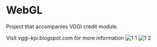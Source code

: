 # WebGL

Project that accompanies VGGI credit module.

Visit vggi-kpi.blogspot.com for more information
![1 1](https://user-images.githubusercontent.com/72041683/200175625-5365b232-ca16-4763-a084-56bda95992b9.PNG)
![1 2](https://user-images.githubusercontent.com/72041683/200175628-9330ff62-13de-4835-8616-7501fc901f24.PNG)
